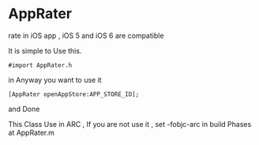 AppRater
========

rate in iOS app , iOS 5 and iOS 6 are compatible

It is simple to Use this.

```
#import AppRater.h
```

in Anyway you want to use it

```
[AppRater openAppStore:APP_STORE_ID];
```

and Done


This Class Use in ARC , If you are not use it , set -fobjc-arc in build Phases
at AppRater.m
